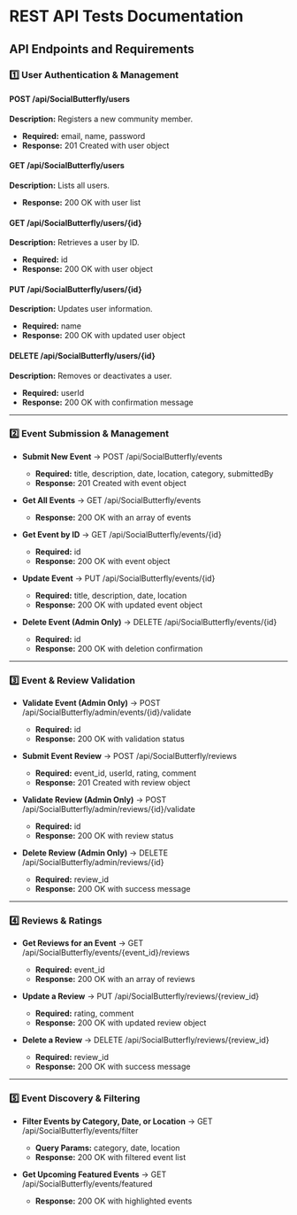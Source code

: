 # REST API Tests Documentation

## API Endpoints and Requirements

### 1️⃣ User Authentication & Management

#### POST /api/SocialButterfly/users

**Description:** Registers a new community member.
* **Required:** email, name, password  
* **Response:** 201 Created with user object

#### GET /api/SocialButterfly/users

**Description:** Lists all users.
* **Response:** 200 OK with user list

#### GET /api/SocialButterfly/users/{id}

**Description:** Retrieves a user by ID.
* **Required:** id  
* **Response:** 200 OK with user object

#### PUT /api/SocialButterfly/users/{id}

**Description:** Updates user information.
* **Required:** name  
* **Response:** 200 OK with updated user object

#### DELETE /api/SocialButterfly/users/{id}

**Description:** Removes or deactivates a user.
* **Required:** userId  
* **Response:** 200 OK with confirmation message

---

### 2️⃣ Event Submission & Management

* **Submit New Event** → POST /api/SocialButterfly/events  
  + **Required:** title, description, date, location, category, submittedBy  
  + **Response:** 201 Created with event object

* **Get All Events** → GET /api/SocialButterfly/events  
  + **Response:** 200 OK with an array of events

* **Get Event by ID** → GET /api/SocialButterfly/events/{id}  
  + **Required:** id  
  + **Response:** 200 OK with event object

* **Update Event** → PUT /api/SocialButterfly/events/{id}  
  + **Required:** title, description, date, location  
  + **Response:** 200 OK with updated event object

* **Delete Event (Admin Only)** → DELETE /api/SocialButterfly/events/{id}  
  + **Required:** id  
  + **Response:** 200 OK with deletion confirmation

---

### 3️⃣ Event & Review Validation

* **Validate Event (Admin Only)** → POST /api/SocialButterfly/admin/events/{id}/validate  
  + **Required:** id  
  + **Response:** 200 OK with validation status

* **Submit Event Review** → POST /api/SocialButterfly/reviews  
  + **Required:** event_id, userId, rating, comment  
  + **Response:** 201 Created with review object

* **Validate Review (Admin Only)** → POST /api/SocialButterfly/admin/reviews/{id}/validate  
  + **Required:** id  
  + **Response:** 200 OK with review status

* **Delete Review (Admin Only)** → DELETE /api/SocialButterfly/admin/reviews/{id}  
  + **Required:** review_id  
  + **Response:** 200 OK with success message

---

### 4️⃣ Reviews & Ratings

* **Get Reviews for an Event** → GET /api/SocialButterfly/events/{event_id}/reviews  
  + **Required:** event_id  
  + **Response:** 200 OK with an array of reviews

* **Update a Review** → PUT /api/SocialButterfly/reviews/{review_id}  
  + **Required:** rating, comment  
  + **Response:** 200 OK with updated review object

* **Delete a Review** → DELETE /api/SocialButterfly/reviews/{review_id}  
  + **Required:** review_id  
  + **Response:** 200 OK with success message

---

### 5️⃣ Event Discovery & Filtering

* **Filter Events by Category, Date, or Location** → GET /api/SocialButterfly/events/filter  
  + **Query Params:** category, date, location  
  + **Response:** 200 OK with filtered event list

* **Get Upcoming Featured Events** → GET /api/SocialButterfly/events/featured  
  + **Response:** 200 OK with highlighted events
